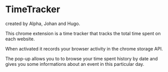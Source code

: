 
# TimeTracker

created by Alpha, Johan and Hugo.

This chrome extension is a time tracker that tracks the total time spent on each website.

When activated it records your browser activity in the chrome storage API.

The pop-up allows you to to browse your time spent history by date and gives you some informations about an event in this particular day.
